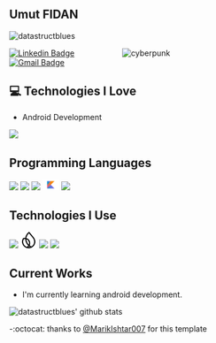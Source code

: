 ## Umut FIDAN 



<img src="https://komarev.com/ghpvc/?username=datastructblues" alt="datastructblues" /> </p>


<img src = 'https://c.tenor.com/jIfa4bdSdxAAAAAC/cyberpunk.gif' width= 300 alt = 'cyberpunk' align='right'/>

[![Linkedin Badge](https://img.shields.io/badge/-fidanumut-blue?style=flat-square&logo=Linkedin&logoColor=white&link=https://www.linkedin.com/in/fidanumut)](https://www.linkedin.com/in/fidanumut) 
[![Gmail Badge](https://img.shields.io/badge/-contact.umutfidan@gmail.com-c14438?style=flat-square&logo=Gmail&logoColor=white&link=mailto:contact.umutfidan@gmail.com)](mailto:contact.umutfidan@gmail.com)





## :computer: Technologies I Love
* Android Development

<img src = "https://github-readme-stats.vercel.app/api/top-langs/?username=datastructblues&layout=compact">

## Programming Languages
<img src = 'https://github.com/MarikIshtar007/MarikIshtar007/blob/master/images/html.svg' width='30'/> <img src = 'https://github.com/MarikIshtar007/MarikIshtar007/blob/master/images/css.svg' width='30'/> <img src = 'https://github.com/MarikIshtar007/MarikIshtar007/blob/master/images/java.svg' width='30'/> <img src = 'https://github.com/datastructblues/datastructblues/blob/main/images/kotlin.svg' width='30'/> <img src = 'https://github.com/MarikIshtar007/MarikIshtar007/blob/master/images/sql.svg' width='30'/> 

 ## Technologies I Use
 <img src = 'https://github.com/simple-icons/simple-icons/blob/develop/icons/intellijidea.svg' width='30'/> <img src = 'https://github.com/simple-icons/simple-icons/blob/develop/icons/firebase.svg' width ='30'/> <img src = 'https://github.com/simple-icons/simple-icons/blob/develop/icons/androidstudio.svg' width='30'/> <img src = 'https://github.com/simple-icons/simple-icons/blob/develop/icons/git.svg' width='30'/>



## Current Works
 * I'm currently learning android development.



![datastructblues' github stats](https://github-readme-stats.vercel.app/api?username=datastructblues&show_icons=true&hide=[%22issues%22])

-:octocat: thanks to [@MarikIshtar007](https://github.com/MarikIshtar007) for this template 
 
 
